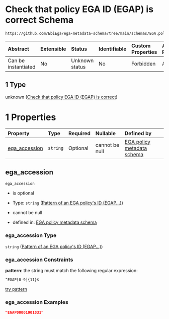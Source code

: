 # Check that policy EGA ID (EGAP) is correct Schema

```txt
https://github.com/EbiEga/ega-metadata-schema/tree/main/schemas/EGA.policy.json#/properties/object_id/allOf/1
```



| Abstract            | Extensible | Status         | Identifiable | Custom Properties | Additional Properties | Access Restrictions | Defined In                                                        |
| :------------------ | :--------- | :------------- | :----------- | :---------------- | :-------------------- | :------------------ | :---------------------------------------------------------------- |
| Can be instantiated | No         | Unknown status | No           | Forbidden         | Allowed               | none                | [EGA.policy.json*](../out/EGA.policy.json "open original schema") |

## 1 Type

unknown ([Check that policy EGA ID (EGAP) is correct](ega-16-properties-objects-ids-block-allof-check-that-policy-ega-id-egap-is-correct.md))

# 1 Properties

| Property                        | Type     | Required | Nullable       | Defined by                                                                                                                                                                                                                     |
| :------------------------------ | :------- | :------- | :------------- | :----------------------------------------------------------------------------------------------------------------------------------------------------------------------------------------------------------------------------- |
| [ega_accession](#ega_accession) | `string` | Optional | cannot be null | [EGA policy metadata schema](ega-12-definitions-pattern-of-an-ega-policys-id-egap.md "https://github.com/EbiEga/ega-metadata-schema/tree/main/schemas/EGA.policy.json#/properties/object_id/allOf/1/properties/ega_accession") |

## ega_accession



`ega_accession`

*   is optional

*   Type: `string` ([Pattern of an EGA policy's ID (EGAP...)](ega-12-definitions-pattern-of-an-ega-policys-id-egap.md))

*   cannot be null

*   defined in: [EGA policy metadata schema](ega-12-definitions-pattern-of-an-ega-policys-id-egap.md "https://github.com/EbiEga/ega-metadata-schema/tree/main/schemas/EGA.policy.json#/properties/object_id/allOf/1/properties/ega_accession")

### ega_accession Type

`string` ([Pattern of an EGA policy's ID (EGAP...)](ega-12-definitions-pattern-of-an-ega-policys-id-egap.md))

### ega_accession Constraints

**pattern**: the string must match the following regular expression: 

```regexp
^EGAP[0-9]{11}$
```

[try pattern](https://regexr.com/?expression=%5EEGAP%5B0-9%5D%7B11%7D%24 "try regular expression with regexr.com")

### ega_accession Examples

```json
"EGAP00001001831"
```
